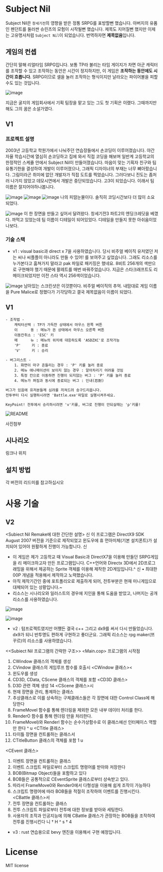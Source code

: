 # Subject Nil
Subject Nil은 `창세기전`의 영향을 받은 정통 SRPG를 표방할뻔 했습니다. 아버지의 유품인 펜던트를 둘러싼 슈린츠의 모험이 시작될뻔 했습니다. 제목도 지어질뻔 했지만 이제는 고유명사처럼 `Subject Nil`이 되었습니다. 번역하자면 **제목없음**입니다.

## 게임의 컨셉
간단히 말해 리얼타임 SRPG입니다. 보통 TP라 불리는 타임 게이지가 차면 아군 캐릭터를 조작할 수 있고 조작하는 동안은 시간이 정지하지만, 이 게임은 **조작하는 동안에도 시간이 흐릅니다.** SRPG이므로 셀을 눌러 조작하는 형식이지만 날라오는 파이어볼을 피할 수도 있는 것입니다.

![image](https://user-images.githubusercontent.com/8960704/222168803-017620e0-0b69-49b2-a65b-fddfb75614c8.png)


지금은 굴지의 게임회사에서 기획 팀장을 맡고 있는 그도 첫 기획은 이랬다. 그때까지만해도 그의 꿈은 소설가였다.


## V1
### 프로젝트 설명
2003년 고등학교 학원가에서 나눠주던 연습장들에서 손코딩이 이루어졌습니다. 야간자율 학습시간에 열심히 손코딩하고 집에 와서 직접 코딩을 해보며 일반계 고등학교의 한정적인 스케쥴 안에서 Subject Nil이 만들어졌습니다. 마음이 맞는 기획자 친구와 팀 유통기한을 결성하여 개발이 이루어졌으나, 그래픽 디자이너의 부재는 너무 뼈아팠습니다. 그림이라곤 취미에 없던 개발자가 직접 도트를 찍었습니다. 그러다보니 진도는 좀처러 나가지 않았고 데모시연에서 개발은 중단되었습니다. 고3이 되었습니다. 이래서 팀 이름은 잘지어야하나봅니다.

![image](https://user-images.githubusercontent.com/8960704/222167360-b62e9c43-bf2b-4349-b88c-ba8e42802132.png)
![image](https://user-images.githubusercontent.com/8960704/222169118-b8cb10a5-51f5-4ce2-91f4-0865610a64e5.png)
![image](https://user-images.githubusercontent.com/8960704/222169161-ed775120-6ad9-4e50-a875-7ac4ba438689.png)
나의 피땀눈물이다. 솔직히 코딩시간보다 더 많이 소요되었다.


![image](https://user-images.githubusercontent.com/8960704/222173729-6845c55a-698d-4882-a13d-8bb24ff1fddd.png)
이 한 장면을 만들고 싶어서 달려왔다. 창세기전3 파트2의 엔딩크레딧을 베꼈다. 까먹고 있었는데 팀 이름이 디테일이 되어있었다. 디테일을 만들지 못한 아쉬움이었나보다.


### 기술 스택
- v1 : visual basic과 direct x 7을 사용하였습니다. 당시 비주얼 베이직 유저였던 저는 씨나 씨플플이 아니라도 만들 수 있어! 를 보여주고 싶었습니다. 그래도 리소스를 누가본다고 훔쳐가지 말라고 pak 파일로 패키징은 했네요. 8비트 256개의 색만으로 구현해야 했기 때문에 팔레트를 매번 바꿔주었습니다. 지금은 스타크래프트도 리메이크되었지만 이전 스타 역시 256색이었습니다.

![image](https://user-images.githubusercontent.com/8960704/222169384-0f18bf33-219f-4460-ae1d-67a26846a28f.png)
남아있는 스크린샷은 이것뿐이다. 비주얼 베이직의 추억. 내맘대로 게임 이름을 Pure Malice로 정했다가 기각당하고 결국 제목없음이 이름이 되었다.


## V1
	- 조작법 -
		캐릭터선택 : TP가 가득찬 상태에서 마우스 왼쪽 버튼
		이      동 : 메뉴가 뜬 상태에서 마우스 오른쪽 버튼
		이동칸취소 : 'ESC' 키
		메      뉴 : 메뉴의 위치에 대응하도록 'ASDZXC'로 조작가능
		'P'     키 : 종료
		'V'     키 : 승리

	- 버그리스트 -
		1. 화면이 마구 흔들리는 경우 : 'P' 키를 눌러 종료
		2. 메뉴 애니메이션이 보이지 않는 경우 : 알아차리기 어려울 것임
		3. 특정 칸으로 이동하면 진행이 되지않는 버그 : 'P' 키를 눌러 종료
		4. 메뉴가 펴짐과 동시에 종료되는 버그 : 인내(忍耐)

	버그가 있음에 유저분들께 심려를 끼쳐드려 송구드리옵니다.
	전투부터 다시 실행하시려면 'Battle.exe'파일로 실행시켜주세요.

	KeyPoint! 전투에서 승리하시려면 'v'키를, 버그로 진행이 안되실때는 'p'키를!

![README](https://user-images.githubusercontent.com/8960704/222175016-346665a0-e119-4434-8182-20e1592b55f4.JPG)



사진첨부

## 시나리오

링크나 위치

## 설치 방법

각 버전의 리드미를 참고하십시오

# 사용 기술


## V2
<Subiect Nil Remake에 대한 간단한 설명>
신
이 프로그램은 DirectX9 SDK August 2007 버전을 기준으로 제작되었고 윈도우에 휴 먼아미체(기본 설치폰트)가 설치되어 있어야 원활하게 진행이 가능합니다.
신
- 이 게임은 제가 고등학교 때 Visual Basic과 DirectX7을 이용해 만들던 SRPG게임을 리
메이크하고자 만든 프로그램입니다.
C++언어와 Directx 3D에서 2D프로그래밍을 위해서 제공하는 Sprite 객체를 이용해 제작한 2D게임입니다.^
신
• 최대한 00P 개념을 적용해서 제작하고 노력했습니다. 
- 아직 제작기간인 중에 포트폴리오로 제출하게 되어, 전투부분은 현재 미니게임으로 대체되어 있는 상황입니다.~
- 리소스는 시나리오와 일러스트의 경우에 지인을 통해 도움을 받았고, 나머지는 공개 리소스를 사용하였습니다.

![image](https://user-images.githubusercontent.com/8960704/222172810-037a91b9-e3bc-47b3-83cc-636d82de0e3b.png)

![image](https://user-images.githubusercontent.com/8960704/222172927-98f73fef-3175-4849-bac1-2b34897909c4.png)


- v2 : 텀프로젝트였지만 어쨌든 결국 c++ 그리고 dx9를 써서 다시 만들었습니다. dx9가 되니 반투명도 편하게 구현하고 좋더군요. 그래픽 리소스는 rpg maker(쯔꾸르)의 리소스를 사용하였습니다.



<<Subiect Nil 프로그램의 간략한 구조>>
<Main.cop> 프로그램의 시작점
1. CWindow 클래스의 객체를 생성
2. CVindow 클래스의 게임루프 함수를 호출시
<CWindow 클래스><
1. 윈도우를 생성
2. CD3D, CData, CScene 클래스의 객체를 포함
<CD3D 클래스>
1.  D3D 관련 객체 생성
14
<CScene 클래스>시
1. 현재 장면을 관리, 통제하는 클래스
2.  추상클래스로 이를 상속하는 구체클래스들은 각 장면에 대한 Control Class에 해당한다
3. FrameMovel 함수를 통해 렌더링을 제외한 모든 내부 데이터 처리를 한다.
4. RenderO 함수를 통해 렌더링 만을 처리한다.
5. FrameMovel)와 Renderl 함수는 순수가상함수로 이 클래스에선 인터페이스 역할만 한다
^ u
<CTitle 클래스>
1. 타이틀 장면을 컨트롤하는 클래스서
2. CTitleButton 클래스의 객체를 포함
1 u




<CEvent 클래스>
1. 이벤트 장면을 컨트롤하는 클래스
2. 이벤트 스크립트 파일로부터 스크립트 명령어를 받아와 저장한다
3. BOB(Bitmap Object)들을 포함하고 있다
4. BOB들은 공통적으로 CEventSprite 클래스로부터 상속받고 있다.
5. 따라서 FrameMove0와 Render0에서 다형성을 이용해 쉽게 조작이 가능하다
6. 스크립트 명령어에 따라 BOB들을 적절히 조작하여 이벤트를 진행시킨다.
<CBattle 클래스>서
1. 전투 장면을 컨트롤하는 클래스
2. 전투 스크립트 파일로부터 전투에 대한 정보를 받아와 세팅한다.
3. 사용자의 조작과 인공지능에 의해 CBattle 클래스가 관장하는 BOB들을 조작하여 전투를
진행시킨다 니
† H
^ s
† 4










- v3 : rust 연습용으로 bevy 엔진을 이용해서 구현 예정입니다.

# License
MIT license
